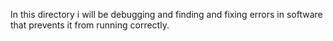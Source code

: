 In this directory i will be debugging and finding and fixing errors in software that prevents it from running correctly. 
